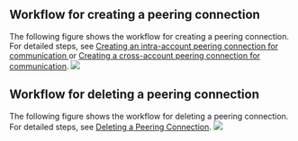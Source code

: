 ## Workflow for creating a peering connection
The following figure shows the workflow for creating a peering connection. For detailed steps, see [Creating an intra-account peering connection for communication
](https://cloud.tencent.com/document/product/553/18836) or [Creating a cross-account peering connection for communication](https://cloud.tencent.com/document/product/553/18837).
![](//mccdn.qcloud.com/static/img/9527bab04ca5213bdd72dbec99c9e9ef/image.png)

## Workflow for deleting a peering connection
The following figure shows the workflow for deleting a peering connection. For detailed steps, see [Deleting a Peering Connection](https://cloud.tencent.com/document/product/553/18848).
![](//mccdn.qcloud.com/static/img/0e0ae950ebface4e307cd510de2b885e/image.png)
